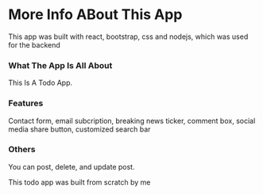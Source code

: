 # More Info ABout This App

This app was built with react, bootstrap, css and nodejs, which was used for the backend

### What The App Is All About

This Is A Todo App.

### Features

Contact form, email subcription, breaking news ticker, comment box, social media share button, customized search bar


### Others

You can post, delete, and update post.


This todo app was built from scratch by me